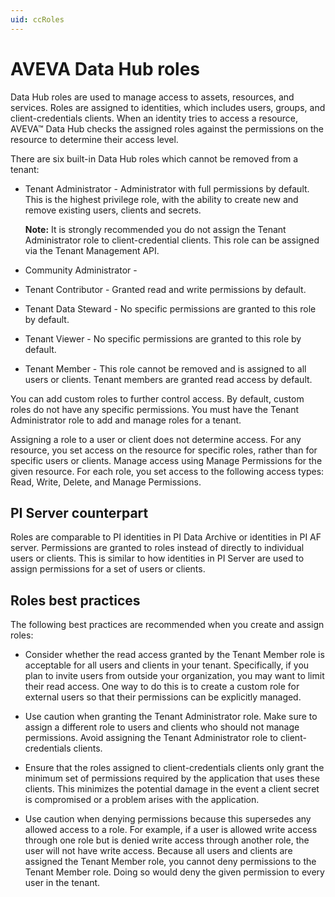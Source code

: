 ```yaml
---
uid: ccRoles
---
```


# AVEVA Data Hub roles

Data Hub roles are used to manage access to assets, resources, and services. Roles are assigned to identities, which includes users, groups, and client-credentials clients. When an identity tries to access a resource, AVEVA&trade; Data Hub checks the assigned roles against the permissions on the resource to determine their access level.

There are six built-in Data Hub roles which cannot be removed from a tenant:

- Tenant Administrator - Administrator with full permissions by default. This is the highest privilege role, with the ability to create new and remove existing users, clients and secrets.

  **Note:** It is strongly recommended you do not assign the Tenant Administrator role to client-credential clients. This role can be assigned via the Tenant Management API.

- Community Administrator - 

- Tenant Contributor - Granted read and write permissions by default.

- Tenant Data Steward - No specific permissions are granted to this role by default.

- Tenant Viewer - No specific permissions are granted to this role by default.

- Tenant Member - This role cannot be removed and is assigned to all users or clients. Tenant members are granted read access by default.

You can add custom roles to further control access. By default, custom roles do not have any specific permissions. You must have the Tenant Administrator role to add and manage roles for a tenant. 

Assigning a role to a user or client does not determine access. For any resource, you set access on the resource for specific roles, rather than for specific users or clients. Manage access using Manage Permissions for the given resource. For each role, you set access to the following access types: Read, Write, Delete, and Manage Permissions.

## <a name="roles-pi-server"></a>PI Server counterpart

Roles are comparable to PI identities in PI Data Archive or identities in PI AF server. Permissions are granted to roles instead of directly to individual users or clients. This is similar to how identities in PI Server are used to assign permissions for a set of users or clients.

## <a name="roles-bp"></a>Roles best practices

The following best practices are recommended when you create and assign roles:

- Consider whether the read access granted by the Tenant Member role is acceptable for all users and clients in your tenant. Specifically, if you plan to invite users from outside your organization, you may want to limit their read access. One way to do this is to create a custom role for external users so that their permissions can be explicitly managed.

- Use caution when granting the Tenant Administrator role. Make sure to assign a different role to users and clients who should not manage permissions. Avoid assigning the Tenant Administrator role to client-credentials clients.

- Ensure that the roles assigned to client-credentials clients only grant the minimum set of permissions required by the application that uses these clients. This minimizes the potential damage in the event a client secret is compromised or a problem arises with the application.

- Use caution when denying permissions because this supersedes any allowed access to a role. For example, if a user is allowed write access through one role but is denied write access through another role, the user will not have write access. Because all users and clients are assigned the Tenant Member role, you cannot deny permissions to the Tenant Member role. Doing so would deny the given permission to every user in the tenant.
